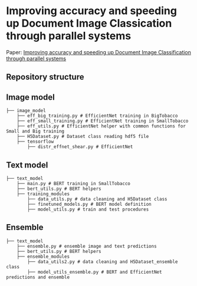 # Improving accuracy and speeding up Document Image Classication through parallel systems

Paper: [Improving accuracy and speeding up Document Image Classification through parallel systems]()

## Repository structure

## Image model

```
├── image_model
	├── eff_big_training.py # EfficientNet training in BigTobacco
	├── eff_small_training.py # EfficientNet training in SmallTobacco
	├── eff_utils.py # EfficientNet helper with common functions for Small and Big training
	├── H5Dataset.py # Dataset class reading hdf5 file
	├── tensorflow
		├── distr_effnet_shear.py # EfficientNet
```


## Text model

```
├── text_model
	├── main.py # BERT training in SmallTobacco
	├── bert_utils.py # BERT helpers
	├── training_modules
		├── data_utils.py # data cleaning and H5Dataset class
		├── finetuned_models.py # BERT model definition
		├── model_utils.py # train and test procedures
```

## Ensemble

```
├── text_model
	├── ensemble.py # ensemble image and text predictions
	├── bert_utils.py # BERT helpers
	├── ensemble_modules
		├── data_utils2.py # data cleaning and H5Dataset_ensemble class
		├── model_utils_ensemble.py # BERT and EfficientNet predictions and ensemble
```
